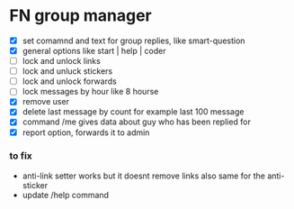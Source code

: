 # FN group manager

- [x] set comamnd and text for group replies, like smart-question
- [x] general options like start | help | coder 
- [ ] lock and unlock links
- [ ] lock and unluck stickers
- [ ] lock and unlock forwards
- [ ] lock messages by hour like 8 hourse
- [x] remove user
- [x] delete last message by count for example last 100 message
- [x] command /me gives data about guy who has been replied for 
- [x] report option, forwards it to admin

### to fix
* anti-link setter works but it doesnt remove links also same for the anti-sticker
* update /help command

